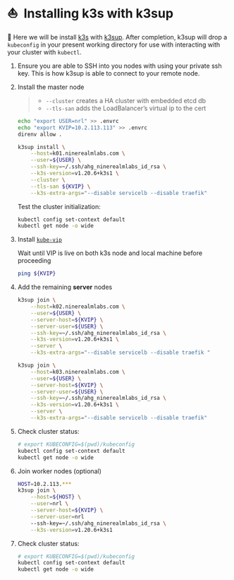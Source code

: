 # :sailboat:&nbsp; Installing k3s with k3sup

:round_pushpin: Here we will be install [k3s](https://k3s.io/) with [k3sup](https://github.com/alexellis/k3sup).
After completion, k3sup will drop a `kubeconfig` in your present working
directory for use with interacting with your cluster with `kubectl`.

1. Ensure you are able to SSH into you nodes with using your private ssh key. This is how k3sup is able to connect to your remote node.

2. Install the master node

    > * `--cluster` creates a HA cluster with embedded etcd db
    > * `--tls-san` adds the LoadBalancer’s virtual ip to the cert

   ```sh
   echo "export USER=nrl" >> .envrc
   echo "export KVIP=10.2.113.113" >> .envrc
   direnv allow .

   k3sup install \
       --host=k01.ninerealmlabs.com \
       --user=${USER} \
       --ssh-key=~/.ssh/ahg_ninerealmlabs_id_rsa \
       --k3s-version=v1.20.6+k3s1 \
       --cluster \
       --tls-san ${KVIP} \
       --k3s-extra-args="--disable servicelb --disable traefik"
   ```

   Test the cluster initialization:

   ```sh
   kubectl config set-context default
   kubectl get node -o wide
   ```

3. Install [`kube-vip`](./2a%20-%20kube-vip.md)

   Wait until VIP is live on both k3s node and local machine before proceeding

   ```sh
   ping ${KVIP}
   ```

4. Add the remaining **server** nodes

   ```sh
   k3sup join \
       --host=k02.ninerealmlabs.com \
       --user=${USER} \
       --server-host=${KVIP} \
       --server-user=${USER} \
       --ssh-key=~/.ssh/ahg_ninerealmlabs_id_rsa \
       --k3s-version=v1.20.6+k3s1 \
       --server \
       --k3s-extra-args="--disable servicelb --disable traefik "

   k3sup join \
       --host=k03.ninerealmlabs.com \
       --user=${USER} \
       --server-host=${KVIP} \
       --server-user=${USER} \
       --ssh-key=~/.ssh/ahg_ninerealmlabs_id_rsa \
       --k3s-version=v1.20.6+k3s1 \
       --server \
       --k3s-extra-args="--disable servicelb --disable traefik"
   ```

5. Check cluster status:

   ```sh
   # export KUBECONFIG=$(pwd)/kubeconfig
   kubectl config set-context default
   kubectl get node -o wide
   ```

6. Join worker nodes (optional)

   ```sh
   HOST=10.2.113.***
   k3sup join \
       --host=${HOST} \
       --user=nrl \
       --server-host=${KVIP} \
       --server-user=nrl
       --ssh-key=~/.ssh/ahg_ninerealmlabs_id_rsa \
       --k3s-version=v1.20.6+k3s1
   ```

7. Check cluster status:

   ```sh
   # export KUBECONFIG=$(pwd)/kubeconfig
   kubectl config set-context default
   kubectl get node -o wide
   ```
